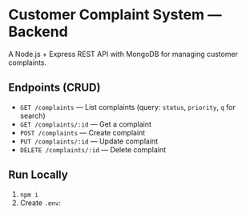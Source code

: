 # Customer Complaint System — Backend

A Node.js + Express REST API with MongoDB for managing customer complaints.

## Endpoints (CRUD)
- `GET /complaints` — List complaints (query: `status`, `priority`, `q` for search)
- `GET /complaints/:id` — Get a complaint
- `POST /complaints` — Create complaint
- `PUT /complaints/:id` — Update complaint
- `DELETE /complaints/:id` — Delete complaint

## Run Locally
1. `npm i`
2. Create `.env`:
